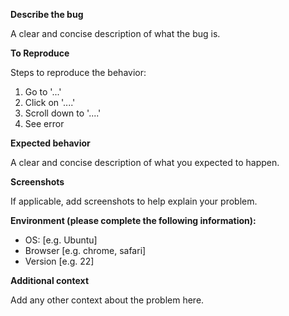 **Describe the bug**

A clear and concise description of what the bug is.

**To Reproduce**

Steps to reproduce the behavior:
1. Go to '...'
2. Click on '....'
3. Scroll down to '....'
4. See error

**Expected behavior**

A clear and concise description of what you expected to happen.

**Screenshots**

If applicable, add screenshots to help explain your problem.

**Environment (please complete the following information):**

 - OS: [e.g. Ubuntu]
 - Browser [e.g. chrome, safari]
 - Version [e.g. 22]

**Additional context**

Add any other context about the problem here.
